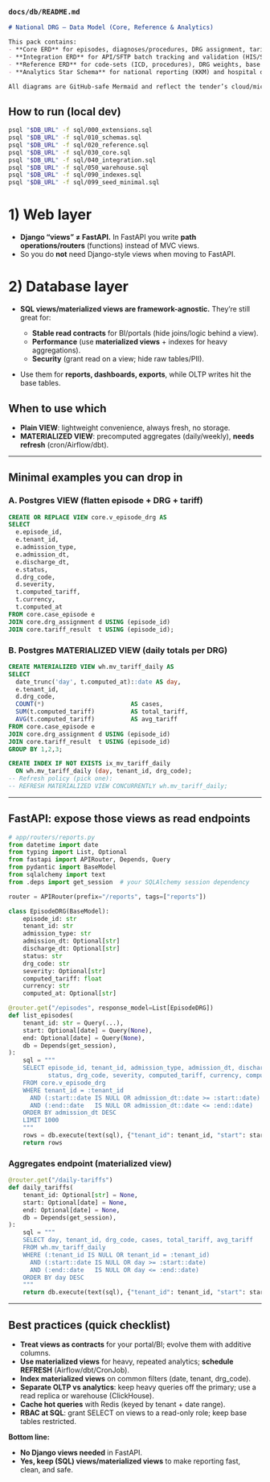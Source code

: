 ### `docs/db/README.md`

```markdown
# National DRG – Data Model (Core, Reference & Analytics)

This pack contains:
- **Core ERD** for episodes, diagnoses/procedures, DRG assignment, tariff results, submissions, appeals.
- **Integration ERD** for API/SFTP batch tracking and validation (HIS/SMRP/MyGDX).
- **Reference ERD** for code-sets (ICD, procedures), DRG weights, base rates, outlier policies.
- **Analytics Star Schema** for national reporting (KKM) and hospital dashboards.

All diagrams are GitHub-safe Mermaid and reflect the tender’s cloud/microservices/AI objectives on MyGovCloud@CFA and the required API/SFTP integrations with SMRP/MyGDX/HIS.
```

## How to run (local dev)

```bash
psql "$DB_URL" -f sql/000_extensions.sql
psql "$DB_URL" -f sql/010_schemas.sql
psql "$DB_URL" -f sql/020_reference.sql
psql "$DB_URL" -f sql/030_core.sql
psql "$DB_URL" -f sql/040_integration.sql
psql "$DB_URL" -f sql/050_warehouse.sql
psql "$DB_URL" -f sql/090_indexes.sql
psql "$DB_URL" -f sql/099_seed_minimal.sql
```

# 1) Web layer

* **Django “views” ≠ FastAPI.** In FastAPI you write **path operations/routers** (functions) instead of MVC views.
* So you do **not** need Django-style views when moving to FastAPI.

# 2) Database layer

* **SQL views/materialized views are framework-agnostic.** They’re still great for:

  * **Stable read contracts** for BI/portals (hide joins/logic behind a view).
  * **Performance** (use **materialized views** + indexes for heavy aggregations).
  * **Security** (grant read on a view; hide raw tables/PII).
* Use them for **reports, dashboards, exports**, while OLTP writes hit the base tables.

## When to use which

* **Plain VIEW**: lightweight convenience, always fresh, no storage.
* **MATERIALIZED VIEW**: precomputed aggregates (daily/weekly), **needs refresh** (cron/Airflow/dbt).

---

## Minimal examples you can drop in

### A. Postgres VIEW (flatten episode + DRG + tariff)

```sql
CREATE OR REPLACE VIEW core.v_episode_drg AS
SELECT
  e.episode_id,
  e.tenant_id,
  e.admission_type,
  e.admission_dt,
  e.discharge_dt,
  e.status,
  d.drg_code,
  d.severity,
  t.computed_tariff,
  t.currency,
  t.computed_at
FROM core.case_episode e
JOIN core.drg_assignment d USING (episode_id)
JOIN core.tariff_result  t USING (episode_id);
```

### B. Postgres MATERIALIZED VIEW (daily totals per DRG)

```sql
CREATE MATERIALIZED VIEW wh.mv_tariff_daily AS
SELECT
  date_trunc('day', t.computed_at)::date AS day,
  e.tenant_id,
  d.drg_code,
  COUNT(*)                        AS cases,
  SUM(t.computed_tariff)          AS total_tariff,
  AVG(t.computed_tariff)          AS avg_tariff
FROM core.case_episode e
JOIN core.drg_assignment d USING (episode_id)
JOIN core.tariff_result  t USING (episode_id)
GROUP BY 1,2,3;

CREATE INDEX IF NOT EXISTS ix_mv_tariff_daily
  ON wh.mv_tariff_daily (day, tenant_id, drg_code);
-- Refresh policy (pick one):
-- REFRESH MATERIALIZED VIEW CONCURRENTLY wh.mv_tariff_daily;
```

---

## FastAPI: expose those views as read endpoints

```python
# app/routers/reports.py
from datetime import date
from typing import List, Optional
from fastapi import APIRouter, Depends, Query
from pydantic import BaseModel
from sqlalchemy import text
from .deps import get_session  # your SQLAlchemy session dependency

router = APIRouter(prefix="/reports", tags=["reports"])

class EpisodeDRG(BaseModel):
    episode_id: str
    tenant_id: str
    admission_type: str
    admission_dt: Optional[str]
    discharge_dt: Optional[str]
    status: str
    drg_code: str
    severity: Optional[str]
    computed_tariff: float
    currency: str
    computed_at: Optional[str]

@router.get("/episodes", response_model=List[EpisodeDRG])
def list_episodes(
    tenant_id: str = Query(...),
    start: Optional[date] = Query(None),
    end: Optional[date] = Query(None),
    db = Depends(get_session),
):
    sql = """
    SELECT episode_id, tenant_id, admission_type, admission_dt, discharge_dt,
           status, drg_code, severity, computed_tariff, currency, computed_at
    FROM core.v_episode_drg
    WHERE tenant_id = :tenant_id
      AND (:start::date IS NULL OR admission_dt::date >= :start::date)
      AND (:end::date   IS NULL OR admission_dt::date <= :end::date)
    ORDER BY admission_dt DESC
    LIMIT 1000
    """
    rows = db.execute(text(sql), {"tenant_id": tenant_id, "start": start, "end": end}).mappings().all()
    return rows
```

### Aggregates endpoint (materialized view)

```python
@router.get("/daily-tariffs")
def daily_tariffs(
    tenant_id: Optional[str] = None,
    start: Optional[date] = None,
    end: Optional[date] = None,
    db = Depends(get_session),
):
    sql = """
    SELECT day, tenant_id, drg_code, cases, total_tariff, avg_tariff
    FROM wh.mv_tariff_daily
    WHERE (:tenant_id IS NULL OR tenant_id = :tenant_id)
      AND (:start::date IS NULL OR day >= :start::date)
      AND (:end::date   IS NULL OR day <= :end::date)
    ORDER BY day DESC
    """
    return db.execute(text(sql), {"tenant_id": tenant_id, "start": start, "end": end}).mappings().all()
```

---

## Best practices (quick checklist)

* **Treat views as contracts** for your portal/BI; evolve them with additive columns.
* **Use materialized views** for heavy, repeated analytics; **schedule REFRESH** (Airflow/dbt/CronJob).
* **Index materialized views** on common filters (date, tenant, drg_code).
* **Separate OLTP vs analytics**: keep heavy queries off the primary; use a read replica or warehouse (ClickHouse).
* **Cache hot queries** with Redis (keyed by tenant + date range).
* **RBAC at SQL**: grant SELECT on views to a read-only role; keep base tables restricted.

**Bottom line:**

* **No Django views needed** in FastAPI.
* **Yes, keep (SQL) views/materialized views** to make reporting fast, clean, and safe.
